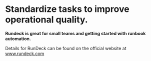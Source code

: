 # Standardize tasks to improve operational quality.

**Rundeck is great for small teams and getting started with runbook automation.**

Details for RunDeck can be found on the official website at www.rundeck.com